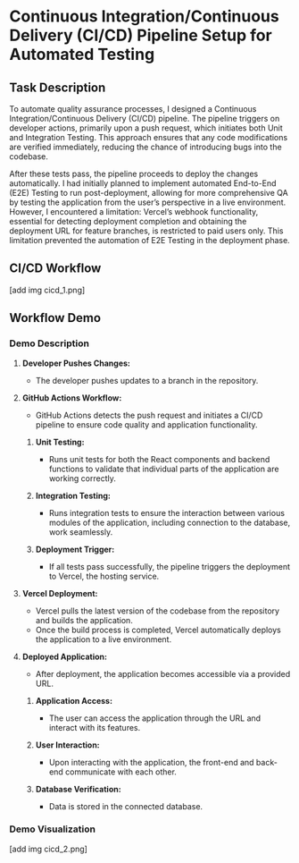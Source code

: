 # Continuous Integration/Continuous Delivery (CI/CD) Pipeline Setup for Automated Testing

## Task Description

To automate quality assurance processes, I designed a Continuous Integration/Continuous Delivery (CI/CD) pipeline. The pipeline triggers on developer actions, primarily upon a push request, which initiates both Unit and Integration Testing. This approach ensures that any code modifications are verified immediately, reducing the chance of introducing bugs into the codebase.

After these tests pass, the pipeline proceeds to deploy the changes automatically. I had initially planned to implement automated End-to-End (E2E) Testing to run post-deployment, allowing for more comprehensive QA by testing the application from the user’s perspective in a live environment. However, I encountered a limitation: Vercel’s webhook functionality, essential for detecting deployment completion and obtaining the deployment URL for feature branches, is restricted to paid users only. This limitation prevented the automation of E2E Testing in the deployment phase.

## CI/CD Workflow

[add img cicd_1.png]

## Workflow Demo

### Demo Description

1. **Developer Pushes Changes:**

   - The developer pushes updates to a branch in the repository.

2. **GitHub Actions Workflow:**

   - GitHub Actions detects the push request and initiates a CI/CD pipeline to ensure code quality and application functionality.

   1. **Unit Testing:**

      - Runs unit tests for both the React components and backend functions to validate that individual parts of the application are working correctly.

   2. **Integration Testing:**

      - Runs integration tests to ensure the interaction between various modules of the application, including connection to the database, work seamlessly.

   3. **Deployment Trigger:**
      - If all tests pass successfully, the pipeline triggers the deployment to Vercel, the hosting service.

3. **Vercel Deployment:**

   - Vercel pulls the latest version of the codebase from the repository and builds the application.
   - Once the build process is completed, Vercel automatically deploys the application to a live environment.

4. **Deployed Application:**

   - After deployment, the application becomes accessible via a provided URL.

   1. **Application Access:**

      - The user can access the application through the URL and interact with its features.

   2. **User Interaction:**

      - Upon interacting with the application, the front-end and back-end communicate with each other.

   3. **Database Verification:**
      - Data is stored in the connected database.

### Demo Visualization

[add img cicd_2.png]
